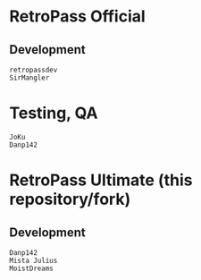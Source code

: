 # RetroPass Official

## Development
	retropassdev
	SirMangler

# Testing, QA
	JoKu
	Danp142

# RetroPass Ultimate (this repository/fork)

## Development
	Danp142
	Mista Julius
	MoistDreams